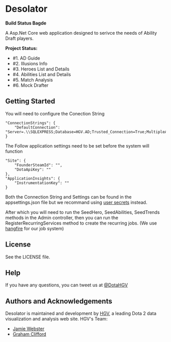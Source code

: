 # Desolator

**Build Status Bagde**

A Asp.Net Core web application designed to serivce the needs of Ability Draft players.

**Project Status:**

- #1. AD Guide
- #2. Illusions Info
- #3. Heroes List and Details
- #4. Abilities List and Details
- #5. Match Analysis
- #6. Mock Drafter

## Getting Started

You will need to configure the Conection String
```
"ConnectionStrings": {
	"DefaultConnection": "Server=.\\SQLEXPRESS;Database=HGV.AD;Trusted_Connection=True;MultipleActiveResultSets=true"
}
```

The Follow application settings need to be set before the system will function
```
"Site": {
	"FounderSteamId": "",
	"DotaApiKey": ""
},
"ApplicationInsights": {
	"InstrumentationKey": ""
}
```

Both the Connection String and Settings can be found in the appsettings.json file but we recommand using [user secrets](https://docs.asp.net/en/latest/security/app-secrets.html) instead.

After which you will need to run the SeedHero, SeedAbilities, SeedTrends methods in the Admin controller, then you can run the RegisterRecurringServices method to create the recurring jobs. (We use [hangfire](http://hangfire.io/) for our job system)

## License

See the LICENSE file.

## Help

If you have any questions, you can tweet us at [@DotaHGV](https://twitter.com/DotaHGV)

## Authors and Acknowledgements

Desolator is maintained and development by [HGV](http://www.highgroundvision.com), a leading Dota 2 data visualization and analysis web site. HGV's Team:

* [Jamie Webster](https://github.com/RGBKnights) 
* [Graham Clifford](https://github.com/gclifford)
